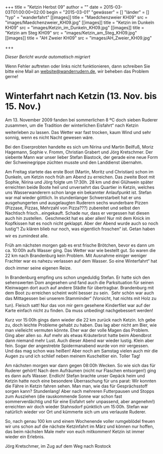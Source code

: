 +++
title = "Ketzin Herbst 09"
author = ""
date = 2015-03-03T01:00:00+02:00
begin = "2015-03-01"
"gewässer" = []
"länder" = []
"typ" = "wanderfahrt"
[[images]]
title = "Maedchenzweier KH09"
src = "images/Maedchenzweier_KH09.jpg"
[[images]]
title = "Ketzin im Dunkeln KH09"
src = "images/Ketzin_im_Dunkeln_KH09.jpg"
[[images]]
title = "Ketzin am Steg KH09"
src = "images/Ketzin_am_Steg_KH09.jpg"
[[images]]
title = "AH Zweier KH09"
src = "images/AH_Zweier_KH09.jpg"

+++


*Dieser Bericht wurde automatisch migriert*

Wenn Fehler auftreten oder links nicht funktionieren, dann schreiben Sie bitte eine Mail an website@wanderrudern.de, wir beheben das Problem gerne!



# Winterfahrt nach Ketzin (13. Nov. bis 15. Nov.)


Am 13. November 2009 fanden bei sommerlichen 8 ºC doch sieben Ruderer zusammen, um die Tradition der winterlichen Eisfahrt“ nach Ketzin weiterleben zu lassen. Das Wetter war fast trocken, kaum Wind und sehr sonnig, wenn es nicht Nacht gewesen wäre.

Bei den Eiserprobten handelte es sich um Nirina und Martin Beilfuß, Moriz Hagemann, Sophie v. Fromm, Christian Grabert und Jörg Kretschmer. Der siebente Mann war unser lieber Stefan Biastock, der gerade eine neue Form der Schweinegrippe züchten musste und den Landdienst übernahm.

Am Freitag startete das erste Boot (Martin, Moritz und Christian) schon im Dunkeln, um Ketzin noch früh am Abend zu erreichen. Das zweite Boot mit Sophie, Nirina und Jörg folgte um 17:30h. 28 km und drei Glühwein später erreichten beide Boote heil und unversehrt das Quartier in Ketzin, welches uns Wasserwanderern schon lange ein bekannter Anlaufpunkt ist. Stefan war mal wieder göttlich. In stundenlanger Schwerstarbeit hat er uns ausgehungerten und ausgelaugten Ruderern sechs wunderbare Pizzen (Pizzase, Pizzas, Mehrzahl von Pizza???) zubereitet und selbst den Nachtisch frisch…eingekauft. Schade nur, dass er vergessen hat diesen auch hin zustellen.  Geschmeckt hat es aber allen! Nur mit dem Knick im Kopfkissen hat es noch nicht geklappt. Aber der Abend wurde auch so noch lustig“! Zu klären blieb nur noch, was eigentlich froschen“ ist. Getan haben wir es zumindest alle.

Früh am nächsten morgen gab es erst frische Brötchen, bevor es dann um ca. 10:00h aufs Wasser ging. Das Wetter war wie bestellt gut. So waren die 22 km nach Brandenburg kein Problem. Mit Ausnahme einiger weniger Frachter war es nahezu verlassen auf dem Wasser. So eine Winterfahrt“ hat doch immer seine eigenen Reize.

In Brandenburg empfing uns schon ungeduldig Stefan. Er hatte sich den sehenswerten Dom angesehen und fand auch die Parksituation für seinen Kleinwagen dort auch auf andere Städte für übertragbar. Brandenburg mit dem Boot zu erreichen scheint wohl besser zu sein.  Sehr schön war auch das Mittagessen bei unserem Stamminder“ (Vorsicht, hat nichts mit Holz zu tun). Fleisch satt! Nur das von mir gern gesehene Kinderfilet war auf der Karte einfach nicht zu finden. Da muss unbedingt nachgebessert werden!

Kurz vor 15:00h gings dann wieder die 22 km zurück nach Ketzin. Ich gebe zu, doch leichte Probleme gehabt zu haben. Das lag aber nicht am Bier, wie man vielleicht vermuten könnte. Eher war der volle Magen das Problem. Ging aber allen so. Auf mehr als etwas Kräuterbrot hatte beim Abendbrot dann niemand mehr Lust. Auch dieser Abend war wieder lustig. Klein aber fein. Sogar der angestrebte Spidermanabend wurde von mir vergessen. Und das mag schon was heißen! Aber noch am Samstag vielen auch mir die Augen zu und ich schlief neben meinem Kuscheltier ein. Toller Tag!

Am nächsten morgen war dann gegen 08:00h Wecken. So wie sich das für Ruderer gehört! Nach dem Aufräumen (nicht nur Flaschen entsorgen!) ging es dann aufs Wasser. Endlich! Stefan brachte unser Gepäck heim und Ketzin hatte noch eine besondere Überraschung für uns parat: Wir konnten die Fähre in Ketzin fahren sehen. Man man, wie das für Gesprächsstoff sorgen kann? Stundenlang! Aber nach mehreren Futterpausen und Stopps zum Ausziehen (die rauskommende Sonne war schon fast sommerverdächtig und für eine Eisfahrt sehr unpassend, aber angenehm!) erreichten wir doch wieder Stahnsdorf pünktlich um 15:00h. Stefan war natürlich wieder vor Ort und kümmerte sich um uns verlauste Ruderer.

So, nach genau 100 km und einem Wochenende voller rumgeblödel freuen wir uns schon auf die nächste Ketzinfahrt im März und können nur hoffen, das beim nächsten Male mehr von euch mitkommen! Ketzin ist immer wieder ein Erlebnis.

Jörg Kretschmer, im Zug auf dem Weg nach Rostock